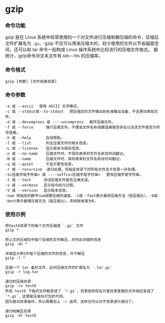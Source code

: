 gzip
===

### 命令功能

gzip 是在 Linux 系统中经常使用的一个对文件进行压缩和解压缩的命令，压缩后文件扩展名为 `.gz`。
gzip 不仅可以用来压缩大的、较少使用的文件以节省磁盘空间，还可以和 tar 命令一起构成 Linux 操作系统中比较流行的压缩文件格式。
据统计，gzip命令对文本文件有 `60%～70%` 的压缩率。


### 命令格式

```
gzip [参数] [文件或者目录]
```


### 命令参数

```
-a 或 --ascii 　使用 ASCII 文字模式。
-c 或 --stdout或--to-stdout 　把压缩后的文件输出到标准输出设备，不去更动原始文件。
-d 或 --decompress 或 ----uncompress 　解开压缩文件。
-f 或 --force 　   强行压缩文件。不理会文件名称或硬连接是否存在以及该文件是否为符号连接。
-h 或 --help 　    在线帮助。
-l 或 --list 　    列出压缩文件的相关信息。
-L 或 --license 　 显示版本与版权信息。
-n 或 --no-name 　 压缩文件时，不保存原来的文件名称及时间戳记。
-N 或 --name 　    压缩文件时，保存原来的文件名称及时间戳记。
-q 或 --quiet 　   不显示警告信息。
-r 或 --recursive  递归处理，将指定目录下的所有文件及子目录一并处理。
-S<压缩字尾字符串> 或 ----suffix<压缩字尾字符串> 　更改压缩字尾字符串。
-t 或 --test 　   测试压缩文件是否正确无误。
-v 或 --verbose 　显示指令执行过程。
-V 或 --version 　显示版本信息。
-num 用指定的数字num调整压缩的速度，-1或--fast表示最快压缩方法（低压缩比），-9或--best表示最慢压缩方法（高压缩比）。系统缺省值为6。
```

### 使用示例

```
把test6目录下的每个文件压缩成 `.gz` 文件
gzip *

把上文的压缩包中每个压缩的文件解压，并列出详细的信息
gzip -dv *

详细显示例1中每个压缩的文件的信息，并不解压
gzip -l *

压缩一个 tar 备份文件，此时压缩文件的扩展名为 `.tar.gz`
gzip -r log.tar

递归的压缩目录
gzip -rv test6
所有 test6 下面的文件都变成了 `*.gz`，目录依然存在只是目录里面的文件相应变成了 `*.gz`，这便是压缩与打包的不同。
因为是对目录操作，所以需要加上 -r 选项，这样也可以对子目录进行递归了。

递归地解压目录
gzip -dr test6
```
